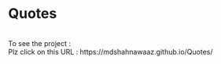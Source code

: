 # Quotes
<br>
To see the project : 
<br>
Plz click on this URL : https://mdshahnawaaz.github.io/Quotes/

